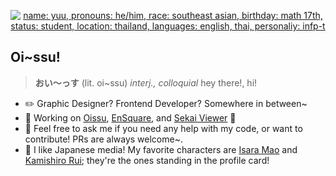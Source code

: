 
<p align="center">
  <a href="https://yuukun.dev/">
<img alt="name: yuu, pronouns: he/him, race: southeast asian, birthday: math 17th, status: student, location: thailand, languages: english, thai, personaliy: infp-t" src="https://yuukun.dev/home/yuu_dc.png">
  </a>
</p>


## Oi~ssu!
> **おい〜っす** (lit. oi~ssu) *interj., colloquial* hey there!, hi!

- ✏️ Graphic Designer? Frontend Developer? Somewhere in between~
- 🔭 Working on [Oissu](https://github.com/enstars/oissu), [EnSquare](https://github.com/enstars/ensemble-square/tree/development), and [Sekai Viewer](https://github.com/sekai-world) :eyes:
- 💬 Feel free to ask me if you need any help with my code, or want to contribute! PRs are always welcome~.
- 🌃 I like Japanese media! My favorite characters are [Isara Mao](https://ensemble-stars.fandom.com/wiki/Mao_Isara) and [Kamishiro Rui](https://projectsekai.miraheze.org/wiki/Kamishiro_Rui); they're the ones standing in the profile card!
